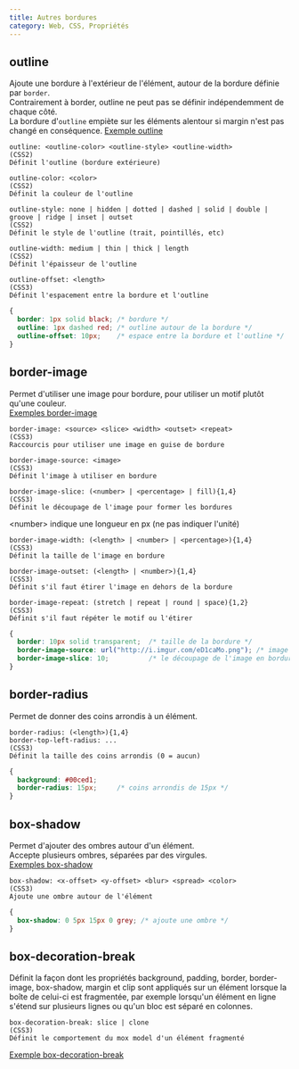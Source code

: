 ```yaml
---
title: Autres bordures
category: Web, CSS, Propriétés
---
```


## outline

Ajoute une bordure à l'extérieur de l'élément, autour de la bordure définie par `border`.  
Contrairement à border, outline ne peut pas se définir indépendemment de chaque côté.  
La bordure d'`outline` empiète sur les éléments alentour si margin n'est pas changé en conséquence. [Exemple outline](https://jsfiddle.net/amt01/h8mmd2gd/)

``` plain
outline: <outline-color> <outline-style> <outline-width>
(CSS2)
Définit l'outline (bordure extérieure)
```

``` plain
outline-color: <color>
(CSS2)
Définit la couleur de l'outline
```

``` plain
outline-style: none | hidden | dotted | dashed | solid | double | groove | ridge | inset | outset
(CSS2)
Définit le style de l'outline (trait, pointillés, etc)
```

``` plain
outline-width: medium | thin | thick | length
(CSS2)
Définit l'épaisseur de l'outline
```

``` plain
outline-offset: <length>
(CSS3)
Définit l'espacement entre la bordure et l'outline
```

``` css
{
  border: 1px solid black; /* bordure */
  outline: 1px dashed red; /* outline autour de la bordure */
  outline-offset: 10px;    /* espace entre la bordure et l'outline */
}
```

## border-image

Permet d'utiliser une image pour bordure, pour utiliser un motif plutôt qu'une couleur.  
[Exemples border-image](https://jsfiddle.net/amt01/p939s582/)

``` plain
border-image: <source> <slice> <width> <outset> <repeat>
(CSS3)
Raccourcis pour utiliser une image en guise de bordure
```

``` plain
border-image-source: <image>
(CSS3)
Définit l'image à utiliser en bordure
```

``` plain
border-image-slice: (<number> | <percentage> | fill){1,4}
(CSS3)
Définit le découpage de l'image pour former les bordures
```

&lt;number&gt; indique une longueur en px (ne pas indiquer l'unité)

``` plain
border-image-width: (<length> | <number> | <percentage>){1,4}
(CSS3)
Définit la taille de l'image en bordure
```

``` plain
border-image-outset: (<length> | <number>){1,4}
(CSS3)
Définit s'il faut étirer l'image en dehors de la bordure
```

``` plain
border-image-repeat: (stretch | repeat | round | space){1,2}
(CSS3)
Définit s'il faut répéter le motif ou l'étirer
```

``` css
{
  border: 10px solid transparent;  /* taille de la bordure */
  border-image-source: url("http://i.imgur.com/eD1caMo.png"); /* image à utiliser */
  border-image-slice: 10;          /* le découpage de l'image en bordure */
}
```

## border-radius

Permet de donner des coins arrondis à un élément.

``` plain
border-radius: (<length>){1,4}
border-top-left-radius: ...
(CSS3)
Définit la taille des coins arrondis (0 = aucun)
```

``` css
{
  background: #00ced1;
  border-radius: 15px;     /* coins arrondis de 15px */
}
```

## box-shadow

Permet d'ajouter des ombres autour d'un élément.  
Accepte plusieurs ombres, séparées par des virgules.  
[Exemples box-shadow](https://jsfiddle.net/amt01/f27bmwL2/)

``` plain
box-shadow: <x-offset> <y-offset> <blur> <spread> <color>
(CSS3)
Ajoute une ombre autour de l'élément
```

``` css
{
  box-shadow: 0 5px 15px 0 grey; /* ajoute une ombre */
}
```

## box-decoration-break

Définit la façon dont les propriétés background, padding, border, border-image, box-shadow, margin et clip sont appliqués sur un élément lorsque la boîte de celui-ci est fragmentée, par exemple lorsqu'un élément en ligne s'étend sur plusieurs lignes ou qu'un bloc est séparé en colonnes.


``` plain
box-decoration-break: slice | clone
(CSS3)
Définit le comportement du mox model d'un élément fragmenté
```

[Exemple box-decoration-break](https://jsfiddle.net/amt01/39bupLon/)
